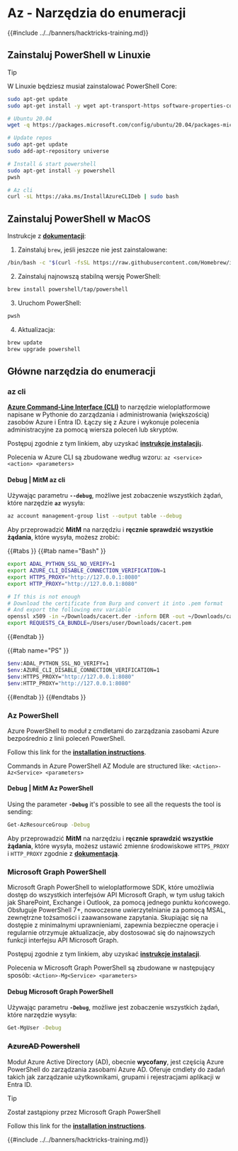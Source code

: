 # Az - Narzędzia do enumeracji

{{#include ../../banners/hacktricks-training.md}}

## Zainstaluj PowerShell w Linuxie

> [!TIP]
> W Linuxie będziesz musiał zainstalować PowerShell Core:
```bash
sudo apt-get update
sudo apt-get install -y wget apt-transport-https software-properties-common

# Ubuntu 20.04
wget -q https://packages.microsoft.com/config/ubuntu/20.04/packages-microsoft-prod.deb

# Update repos
sudo apt-get update
sudo add-apt-repository universe

# Install & start powershell
sudo apt-get install -y powershell
pwsh

# Az cli
curl -sL https://aka.ms/InstallAzureCLIDeb | sudo bash
```
## Zainstaluj PowerShell w MacOS

Instrukcje z [**dokumentacji**](https://learn.microsoft.com/en-us/powershell/scripting/install/installing-powershell-on-macos?view=powershell-7.4):

1. Zainstaluj `brew`, jeśli jeszcze nie jest zainstalowane:
```bash
/bin/bash -c "$(curl -fsSL https://raw.githubusercontent.com/Homebrew/install/HEAD/install.sh)"
```
2. Zainstaluj najnowszą stabilną wersję PowerShell:
```sh
brew install powershell/tap/powershell
```
3. Uruchom PowerShell:
```sh
pwsh
```
4. Aktualizacja:
```sh
brew update
brew upgrade powershell
```
## Główne narzędzia do enumeracji

### az cli

[**Azure Command-Line Interface (CLI)**](https://learn.microsoft.com/en-us/cli/azure/install-azure-cli) to narzędzie wieloplatformowe napisane w Pythonie do zarządzania i administrowania (większością) zasobów Azure i Entra ID. Łączy się z Azure i wykonuje polecenia administracyjne za pomocą wiersza poleceń lub skryptów.

Postępuj zgodnie z tym linkiem, aby uzyskać [**instrukcje instalacji¡**](https://learn.microsoft.com/en-us/cli/azure/install-azure-cli#install).

Polecenia w Azure CLI są zbudowane według wzoru: `az <service> <action> <parameters>`

#### Debug | MitM az cli

Używając parametru **`--debug`**, możliwe jest zobaczenie wszystkich żądań, które narzędzie **`az`** wysyła:
```bash
az account management-group list --output table --debug
```
Aby przeprowadzić **MitM** na narzędziu i **ręcznie sprawdzić wszystkie żądania**, które wysyła, możesz zrobić: 

{{#tabs }}
{{#tab name="Bash" }}
```bash
export ADAL_PYTHON_SSL_NO_VERIFY=1
export AZURE_CLI_DISABLE_CONNECTION_VERIFICATION=1
export HTTPS_PROXY="http://127.0.0.1:8080"
export HTTP_PROXY="http://127.0.0.1:8080"

# If this is not enough
# Download the certificate from Burp and convert it into .pem format
# And export the following env variable
openssl x509 -in ~/Downloads/cacert.der -inform DER -out ~/Downloads/cacert.pem -outform PEM
export REQUESTS_CA_BUNDLE=/Users/user/Downloads/cacert.pem
```
{{#endtab }}

{{#tab name="PS" }}
```bash
$env:ADAL_PYTHON_SSL_NO_VERIFY=1
$env:AZURE_CLI_DISABLE_CONNECTION_VERIFICATION=1
$env:HTTPS_PROXY="http://127.0.0.1:8080"
$env:HTTP_PROXY="http://127.0.0.1:8080"
```
{{#endtab }}
{{#endtabs }}

### Az PowerShell

Azure PowerShell to moduł z cmdletami do zarządzania zasobami Azure bezpośrednio z linii poleceń PowerShell.

Follow this link for the [**installation instructions**](https://learn.microsoft.com/en-us/powershell/azure/install-azure-powershell).

Commands in Azure PowerShell AZ Module are structured like: `<Action>-Az<Service> <parameters>`

#### Debug | MitM Az PowerShell

Using the parameter **`-Debug`** it's possible to see all the requests the tool is sending:
```bash
Get-AzResourceGroup -Debug
```
Aby przeprowadzić **MitM** na narzędziu i **ręcznie sprawdzić wszystkie żądania**, które wysyła, możesz ustawić zmienne środowiskowe `HTTPS_PROXY` i `HTTP_PROXY` zgodnie z [**dokumentacją**](https://learn.microsoft.com/en-us/powershell/azure/az-powershell-proxy).

### Microsoft Graph PowerShell

Microsoft Graph PowerShell to wieloplatformowe SDK, które umożliwia dostęp do wszystkich interfejsów API Microsoft Graph, w tym usług takich jak SharePoint, Exchange i Outlook, za pomocą jednego punktu końcowego. Obsługuje PowerShell 7+, nowoczesne uwierzytelnianie za pomocą MSAL, zewnętrzne tożsamości i zaawansowane zapytania. Skupiając się na dostępie z minimalnymi uprawnieniami, zapewnia bezpieczne operacje i regularnie otrzymuje aktualizacje, aby dostosować się do najnowszych funkcji interfejsu API Microsoft Graph.

Postępuj zgodnie z tym linkiem, aby uzyskać [**instrukcje instalacji**](https://learn.microsoft.com/en-us/powershell/microsoftgraph/installation).

Polecenia w Microsoft Graph PowerShell są zbudowane w następujący sposób: `<Action>-Mg<Service> <parameters>`

#### Debug Microsoft Graph PowerShell

Używając parametru **`-Debug`**, możliwe jest zobaczenie wszystkich żądań, które narzędzie wysyła:
```bash
Get-MgUser -Debug
```
### ~~**AzureAD Powershell**~~

Moduł Azure Active Directory (AD), obecnie **wycofany**, jest częścią Azure PowerShell do zarządzania zasobami Azure AD. Oferuje cmdlety do zadań takich jak zarządzanie użytkownikami, grupami i rejestracjami aplikacji w Entra ID.

> [!TIP]
> Został zastąpiony przez Microsoft Graph PowerShell

Follow this link for the [**installation instructions**](https://www.powershellgallery.com/packages/AzureAD).

{{#include ../../banners/hacktricks-training.md}}
